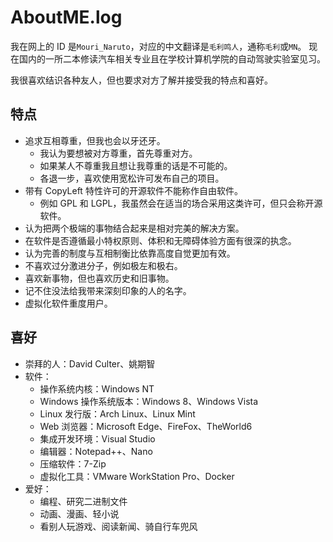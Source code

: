 ﻿# AboutME.log

我在网上的 ID 是`Mouri_Naruto`，对应的中文翻译是`毛利鸣人`，通称`毛利`或`MN`。
现在国内的一所二本修读汽车相关专业且在学校计算机学院的自动驾驶实验室见习。

我很喜欢结识各种友人，但也要求对方了解并接受我的特点和喜好。

## 特点
- 追求互相尊重，但我也会以牙还牙。
  - 我认为要想被对方尊重，首先尊重对方。
  - 如果某人不尊重我且想让我尊重的话是不可能的。
  - 各退一步，喜欢使用宽松许可发布自己的项目。
- 带有 CopyLeft 特性许可的开源软件不能称作自由软件。
  - 例如 GPL 和 LGPL，我虽然会在适当的场合采用这类许可，但只会称开源软件。
- 认为把两个极端的事物结合起来是相对完美的解决方案。
- 在软件是否遵循最小特权原则、体积和无障碍体验方面有很深的执念。
- 认为完善的制度与互相制衡比依靠高度自觉更加有效。
- 不喜欢过分激进分子，例如极左和极右。
- 喜欢新事物，但也喜欢历史和旧事物。
- 记不住没法给我带来深刻印象的人的名字。
- 虚拟化软件重度用户。

## 喜好
- 崇拜的人：David Culter、姚期智
- 软件：
  - 操作系统内核：Windows NT
  - Windows 操作系统版本：Windows 8、Windows Vista
  - Linux 发行版：Arch Linux、Linux Mint
  - Web 浏览器：Microsoft Edge、FireFox、TheWorld6
  - 集成开发环境：Visual Studio
  - 编辑器：Notepad++、Nano
  - 压缩软件：7-Zip
  - 虚拟化工具：VMware WorkStation Pro、Docker
- 爱好：
  - 编程、研究二进制文件
  - 动画、漫画、轻小说
  - 看别人玩游戏、阅读新闻、骑自行车兜风
